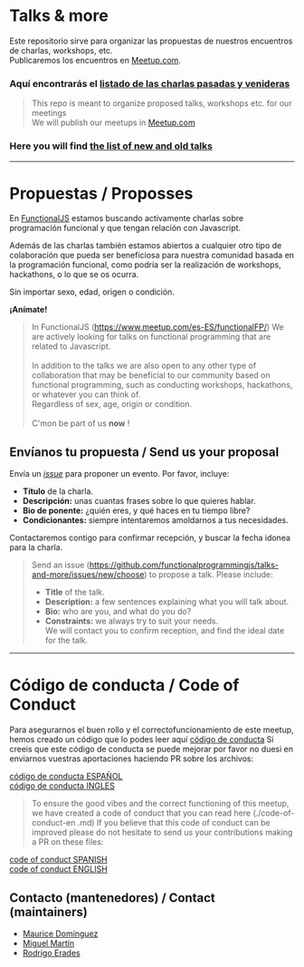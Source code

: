 # Talks & more 

Este repositorio sirve para organizar las propuestas de nuestros encuentros  de charlas, workshops,
 etc.<br>
Publicaremos los encuentros en [Meetup.com](https://www.meetup.com/es-ES/functionalFP/).

### Aquí encontrarás el [listado de las charlas pasadas y venideras](./talks.md) 

> This repo is meant to organize proposed talks, workshops etc. for our meetings<br>
We will publish our meetups in [Meetup.com](https://www.meetup.com/es-ES/functionalFP/) <br>
### Here you will find [the list of new and old talks ](./talks.md) 

<hr>

# Propuestas / Proposses

En [FunctionalJS](https://www.meetup.com/es-ES/functionalFP/)
estamos buscando activamente charlas sobre programación funcional y que tengan relación con 
Javascript.

Además de las charlas también estamos abiertos a cualquier otro tipo de colaboración que pueda ser
beneficiosa para nuestra comunidad basada en la programación funcional, como podría ser la 
realización de workshops, hackathons, o lo que se os ocurra. 

Sin importar sexo, edad, origen o condición.

**¡Anímate!**

> In FunctionalJS (https://www.meetup.com/es-ES/functionalFP/)
We are actively looking for talks on functional programming that are related to
Javascript.<br><br>
In addition to the talks we are also open to any other type of collaboration that may be
beneficial to our community based on functional programming, such as
conducting workshops, hackathons, or whatever you can think of.
<br>Regardless of sex, age, origin or condition.
<br><br>C'mon be part of us **now** !

## Envíanos tu propuesta  / Send us your proposal
Envía un [_issue_](https://github.com/functionalprogrammingjs/talks-and-more/issues/new/choose) 
para 
proponer un evento. Por favor, incluye:

* **Título** de la charla.
* **Descripción:** unas cuantas frases sobre lo que quieres hablar.
* **Bio de ponente:** ¿quién eres, y qué haces en tu tiempo libre?
* **Condicionantes:** siempre intentaremos amoldarnos a tus necesidades.

Contactaremos contigo para confirmar recepción, y buscar la fecha idonea para la charla.


>Send an issue (https://github.com/functionalprogrammingjs/talks-and-more/issues/new/choose) 
to propose a talk. Please include:
> * **Title** of the talk.
> * **Description:** a few sentences explaining what you will talk about.
> * **Bio:** who are you, and what do you do?
> * **Constraints:** we always try to suit your needs.
><br>We will contact you to confirm reception, and find the ideal date for the talk.

<hr>

# Código de conducta / Code of Conduct
Para asegurarnos el buen rollo y el correctofuncionamiento de este meetup, 
hemos creado un código que lo podes leer aquí [código de conducta](code-of-conduct-es.md) 
Si creeis que este código de conducta se puede mejorar por favor no duesi en enviarnos vuestras
aportaciones haciendo PR sobre los archivos:

[código de conducta ESPAÑOL](code-of-conduct-es.md) <br>
[código de conducta INGLES](code-of-conduct-en.md)

>To ensure the good vibes and the correct functioning of this meetup,
 we have created a code of conduct that you can read here (./code-of-conduct-en
 .md)
 If you believe that this code of conduct can be improved please do not hesitate to send us your
 contributions making a PR on these files:

[code of conduct SPANISH](code-of-conduct-es.md)<br>
[code of conduct ENGLISH](code-of-conduct-en.md)


## Contacto (mantenedores)  / Contact (maintainers)

 * [Maurice Domínguez](mailto:maurice.ronet.dominguez@gmail.com)
 * [Miguel Martín](mailto:miguel@redradix.com)
 * [Rodrigo Erades](mailto:rerades@siete3.com)
